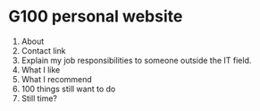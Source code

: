 # G100 personal website

1. About
1. Contact link
1. Explain my job responsibilities to someone outside the IT field.
1. What I like
1. What I recommend
1. 100 things still want to do
1. Still time?
